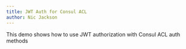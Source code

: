 ```yaml
---
title: JWT Auth for Consul ACL
author: Nic Jackson
---
```


This demo shows how to use JWT authorization with Consul ACL auth methods